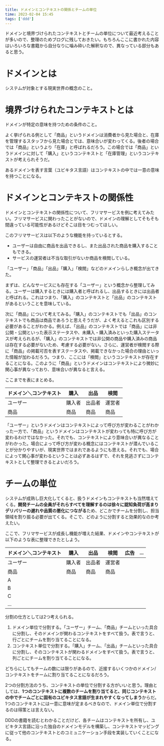 ```yaml
---
title: ドメインとコンテキストの関係とチームの単位
time: 2023-02-04 15:45
tags: ['ddd']
---
```


ドメインと境界づけられたコンテキストとチームの単位について最近考えることが多いので、整理のためブログに残しておきたい。もちろんここに書かれた内容はいろいろな書籍から自分なりに噛み砕いた解釈なので、異なっている部分もあると思う。

# ドメインとは
システムが対象とする現実世界の概念のこと。

# 境界づけられたコンテキストとは
ドメインが特定の意味を持つための条件のこと。

よく挙げられる例として「商品」というドメインは消費者から見た場合と、在庫を管理するスタッフから見た場合とでは、意味合いが変わってくる。後者の場合では「商品」というより「在庫」と呼ばれるだろう。この場合では「商品」というドメインに対して「購入」というコンテキストと「在庫管理」というコンテキストが考えられそうだ。

あるドメインを表す言葉（ユビキタス言語）はコンテキストの中では一意の意味を持つことになる。

# ドメインとコンテキストの関係性
ドメインとコンテキストの関係性について、フリマサービスを例に考えてみたい。フリマサービスに関わったことがないので、ドメインの理解としてそもそも間違っている可能性があるけどそこは目をつむってほしい。

このフリマサービスは以下のような機能を持っているとする。

- ユーザーは自由に商品を出品できるし、また出品された商品を購入することもできる。
- サービスの運営者は不当な取引がないか商品を検閲している。

「ユーザー」「商品」「出品」「購入」「検閲」などのドメインらしき概念が出てきた。

まずは、どんなサービスにも存在する「ユーザー」という概念から整理してみる。ユーザーは購入するときには購入者と呼ばれるし、出品するときには出品者と呼ばれる。これはつまり、「購入」のコンテキストと「出品」のコンテキストがあるということを意味している。

次に「商品」について考えてみる。「購入」のコンテキストでも「出品」のコンテキストでも商品は商品であろうと思えそうだが、よく考えるとこれも区別する必要があることがわかる。例えば、「出品」のコンテキストでは「商品」には非公開・公開といった表示ステータスや、未購入・購入済みといった購入ステータスが考えられるが、「購入」のコンテキストでは非公開の商品や購入済みの商品は存在する必要がないため、考慮する必要がない。さらに、運営者が検閲する際に「商品」の掲載可否を表すステータスや、掲載できなかった場合の理由といった情報が加わるだろう。つまり、ここには「検閲」というコンテキストが存在することになる。このように「商品」というドメインはコンテキストにより微妙に関心事が異なっており、意味合いが異なると言える。

ここまでを表にまとめる。

| ドメイン＼コンテキスト | 購入 | 出品 | 検閲 |
| --- | --- | --- | --- |
| ユーザー | 購入者 | 出品者 | 運営者 |
| 商品 | 商品 | 商品 | 商品 |

「ユーザー」というドメインはコンテキストによって呼び方が変わることがわかった一方で、「商品」というドメインはコンテキストが変わっても特に呼び方が変わるわけではなかった。それでも、コンテキストにより意味合いが異なることがわかった。場合によって呼び方が変わる概念にはコンテキストが潜んでいることが分かりやすいが、現実世界ではまれであるようにも思える。それでも、場合によって関心事が変わるということは必ずあるはずで、それを見逃さずにコンテキストとして整理できるとよいだろう。

# チームの単位
システムが成熟し巨大化してくると、扱うドメインもコンテキストも当然増えてくる。**開発チームの全員がそれらすべてを理解するのは徐々に認知負荷が高まりデリバリーの遅れや品質の悪化につながる**ため、どこかでチームを分割し、担当領域を割り振る必要が出てくる。そこで、どのように分割すると効果的なのか考えたい。

ここで、フリマサービスが成長し機能が増えた結果、ドメインやコンテキストが以下のような表に整理できたとしよう。

| ドメイン＼コンテキスト | 購入 | 出品 | 検閲 | 広告 | ... |
| --- | --- | --- | --- | --- | --- |
| ユーザー | 購入者 | 出品者 | 運営者 |   |   |
| 商品 | 商品 | 商品 | 商品 |   |   |
| A |   |   |   |   |   |
| B |   |   |   |   |   |
| C |   |   |   |   |   |
| ... |   |   |   |   |   |

分割の仕方としては2つ考えられる。

1. ドメイン単位で分割する。「ユーザー」チーム、「商品」チームといった具合に分割し、そのドメインが関わるコンテキストをすべて扱う。表で言うと、行ごとにチームを割り当てることになる。
1. コンテキスト単位で分割する。「購入」チーム、「出品」チームといった具合に分割し、そのコンテキストが関わるドメインをすべて扱う。表で言うと、列ごとにチームを割り当てることになる。

どちらにしてもチームの数には限りがあるので、近接するいくつかのドメイン/コンテキストをチームに割り当てることになるだろう。

2つの分割方法のうち、コンテキストの単位で分割する方がいいと思う。理由としては、**1つのコンテキストに複数のチームを割り当てると、同じコンテキストの中でチームごとに固有のユビキタス言語が生まれやすくなってしまう**からだ。1つのコンテキストには一意に意味が定まるべきなので、ドメイン単位で分割するのは得策とは言えない。

DDDの書籍を読むとわかることだけど、各チームはコンテキストを所有し、ユビキタス言語に沿った独自のドメインモデルを構築し、コンテキストマッピングに従って他のコンテキストとのコミュニケーション手段を実装していくことになる。

